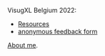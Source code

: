 VisugXL Belgium 2022:
- [Resources](2022/10/26/visugxl-resources.html)
- [anonymous feedback form](https://forms.gle/aBVGdH1CnCjCQh6K6)

[About me](about.md).
